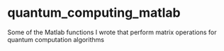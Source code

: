 quantum_computing_matlab
========================

Some of the Matlab functions I wrote that perform matrix operations for quantum computation algorithms
